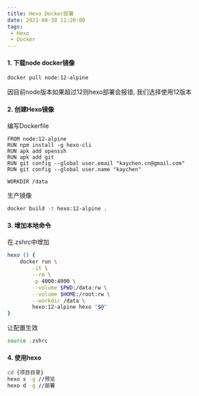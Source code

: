 ```yaml
---
title: Hexo Docker部署
date: 2021-08-30 11:20:00
tags:
 - Hexo
 - Docker
---
```


#### 1. 下载node docker镜像

```bash
docker pull node:12-alpine
```

因目前node版本如果超过12则hexo部署会报错, 我们选择使用12版本

#### 2. 创建Hexo镜像

编写Dockerfile

```DOck
FROM node:12-alpine
RUN npm install -g hexo-cli
RUN apk add openssh
RUN apk add git
RUN git config --global user.email "kaychen.cn@gmail.com"
RUN git config --global user.name "kaychen"

WORKDIR /data
```

生产镜像

```bash
docker build -t hexo:12-alpine .
```

#### 3. 增加本地命令

在.zshrc中增加

```bash
hexo () {
    docker run \
        -it \
        --rm \
        -p 4000:4000 \
        --volume $PWD:/data:rw \
        --volume $HOME:/root:rw \
        --workdir /data \
        hexo:12-alpine hexo "$@"
}
```

让配置生效

```bash
source .zshrc
```

#### 4. 使用hexo

```bash
cd {项目目录}
hexo s -g //预览
hexo d -g //部署
```


